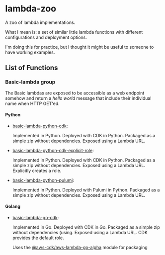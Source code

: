 # lambda-zoo

A zoo of lambda implementations.

What I mean is: a set of similar little lambda functions with different
configurations and deployment options.

I'm doing this for practice, but I thought it might be useful to someone 
to have working examples.

## List of Functions
### Basic-lambda group

The Basic lambdas are exposed to be accessible as a web endpoint somehow
and return a _hello world_ message that include their individual name
when HTTP GET'ed.

#### Python

  * [basic-lambda-python-cdk](basiclambda/python/basic-lambda-python-cdk): 

    Implemented in Python. Deployed with CDK in Python. Packaged as a simple zip without dependencies.
    Exposed using a Lambda URL.

  * [basic-lambda-python-cdk-explicit-role](basiclambda/python/basic-lambda-python-cdk-explicit-role): 

    Implemented in Python. Deployed with CDK in Python. Packaged as a simple zip without dependencies.
    Exposed using a Lambda URL. Explicitly creates a role.

  * [basic-lambda-python-pulumi](basiclambda/python/basic-lambda-python-pulumi): 

    Implemented in Python. Deployed with Pulumi in Python. Packaged as a simple zip without dependencies.
    Exposed using a Lambda URL.

#### Golang

* [basic-lambda-go-cdk](basiclambda/go/basic-lambda-go-cdk):

  Implemented in Go. Deployed with CDK in Go. Packaged as a simple zip without dependencies (using.
  Exposed using a Lambda URL. CDK provides the default role.

  Uses the [@aws-cdk/aws-lambda-go-alpha](https://docs.aws.amazon.com/cdk/api/v2/docs/aws-lambda-go-alpha-readme.html) module for packaging


